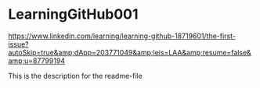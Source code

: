 # LearningGitHub001
https://www.linkedin.com/learning/learning-github-18719601/the-first-issue?autoSkip=true&amp;dApp=203771049&amp;leis=LAA&amp;resume=false&amp;u=87799194

This is the description for the readme-file